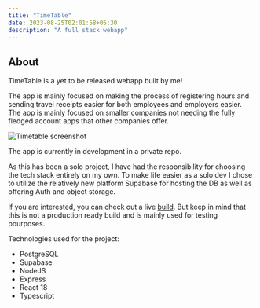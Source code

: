 ```yaml
---
title: "TimeTable"
date: 2023-08-25T02:01:58+05:30
description: "A full stack webapp"
---
```


## About

TimeTable is a yet to be released webapp built by me!

The app is mainly focused on making the process of registering hours and sending travel receipts easier for both employees and employers easier. The app is mainly focused on smaller companies not needing the fully fledged account apps that other companies offer.

![Timetable screenshot](/timetable-1.png)

The app is currently in development in a private repo.

As this has been a solo project, I have had the responsibility for choosing the tech stack entirely on my own. To make life easier as a solo dev I chose to utilize the relatively new platform Supabase for hosting the DB as well as offering Auth and object storage.

If you are interested, you can check out a live [build](https://beta.timetable.no). But keep in mind that this is not a production ready build and is mainly used for testing pourposes.

Technologies used for the project:

- PostgreSQL
- Supabase
- NodeJS
- Express
- React 18
- Typescript
